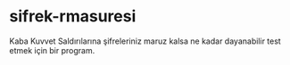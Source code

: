 # sifrek-rmasuresi
Kaba Kuvvet Saldırılarına şifreleriniz maruz kalsa ne kadar dayanabilir test etmek için bir program.
